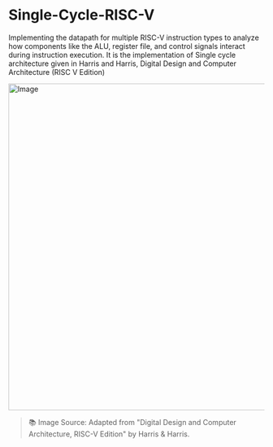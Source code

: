 # Single-Cycle-RISC-V
Implementing the datapath for multiple RISC-V instruction types to analyze how components like the ALU, register file, and control signals interact during instruction execution. It is the implementation of Single cycle architecture given in Harris and Harris, Digital Design and Computer Architecture (RISC V Edition)


<img width="1256" height="642" alt="Image" src="https://github.com/user-attachments/assets/138987cd-6969-4963-a9e3-0d529e920d36" />

> 📚 Image Source: Adapted from "Digital Design and Computer Architecture, RISC-V Edition" by Harris & Harris.

